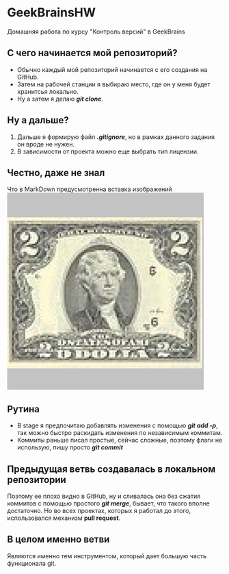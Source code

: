 # GeekBrainsHW
Домашняя работа по курсу "Контроль версий" в GeekBrains

## С чего начинается мой репозиторий?
* Обычно каждый мой репозиторий начинается с его создания на GitHub.
* Затем на рабочей станции я выбираю место, где он у меня будет хранитсья локально.
* Ну а затем я делаю _**git clone**_.

## Ну а дальше?
1. Дальше я формирую файл _**.gitignore**_, но в рамках данного задания он вроде не нужен.
2. В зависимости от проекта можно еще выбрать тип лицензии.

## Честно, даже не знал

Что в MarkDown предусмотренна вставка изображений
![Тест, замещающий изображение](2dollars.png)

## Рутина

+ В stage я предпочитаю добавлять изменения с помощью _**git add -p**_, так можно быстро раскидать изменения по независимым коммитам.
+ Коммиты раньше писал простые, сейчас сложные, поэтому флаги не использую, пишу просто _**git commit**_

## Предыдущая ветвь создавалась в локальном репозитории

Поэтому ее плохо видно в GitHub, ну и сливалась она без сжатия коммитов с помощью простого _**git merge**_, бывает, что такого вполне достаточно. Но во всех проектах, которых я работал до этого, использовался механизм **pull request**.

## В целом именно ветви

Являются именно тем инструментом, который дает большую часть функционала git.
